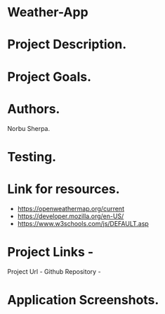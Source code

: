 # Weather-App

# Project Description.

# Project Goals.

# Authors.
  Norbu Sherpa.

# Testing.

# Link for resources.
 - https://openweathermap.org/current
 - https://developer.mozilla.org/en-US/
 - https://www.w3schools.com/js/DEFAULT.asp
 

# Project Links - 
 Project Url -
 Github Repository -

# Application Screenshots.